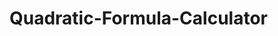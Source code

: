 ﻿# Quadratic-Formula-Calculator
<br/><br/>
<img sr="https://github.com/Meraj6091/Quadratic-Formula-Calculator/blob/master/Simulator%20Screenshot%20-%20iPhone%2014%20Pro%20-%202023-08-17%20at%2019.32.11.png"/> 
